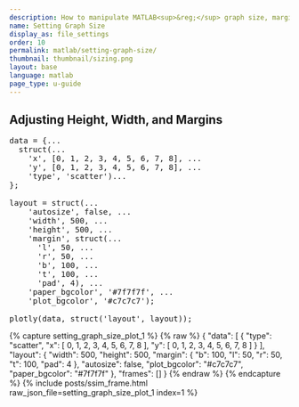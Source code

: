 ```yaml
---
description: How to manipulate MATLAB<sup>&reg;</sup> graph size, margins and background color.
name: Setting Graph Size
display_as: file_settings
order: 10
permalink: matlab/setting-graph-size/
thumbnail: thumbnail/sizing.png
layout: base
language: matlab
page_type: u-guide
---
```



## Adjusting Height, Width, and Margins


<pre class="mcode">
data = {...
  struct(...
    'x', [0, 1, 2, 3, 4, 5, 6, 7, 8], ...
    'y', [0, 1, 2, 3, 4, 5, 6, 7, 8], ...
    'type', 'scatter')...
};

layout = struct(...
    'autosize', false, ...
    'width', 500, ...
    'height', 500, ...
    'margin', struct(...
      'l', 50, ...
      'r', 50, ...
      'b', 100, ...
      't', 100, ...
      'pad', 4), ...
    'paper_bgcolor', '#7f7f7f', ...
    'plot_bgcolor', '#c7c7c7');

plotly(data, struct('layout', layout));
</pre>

{% capture setting_graph_size_plot_1 %}
  {% raw %}
{ "data": [ { "type": "scatter", "x": [ 0, 1, 2, 3, 4, 5, 6, 7, 8 ], "y": [ 0, 1, 2, 3, 4, 5, 6, 7, 8 ] } ], "layout": { "width": 500, "height": 500, "margin": { "b": 100, "l": 50, "r": 50, "t": 100, "pad": 4 }, "autosize": false, "plot_bgcolor": "#c7c7c7", "paper_bgcolor": "#7f7f7f" }, "frames": [] }
  {% endraw %}
{% endcapture %}
{% include posts/ssim_frame.html 
  raw_json_file=setting_graph_size_plot_1
  index=1
%}


<!--------------------- EXAMPLE BREAK ------------------------->
